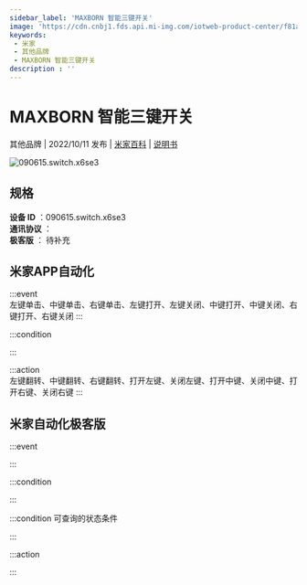 ```yaml
---
sidebar_label: 'MAXBORN 智能三键开关'
image: 'https://cdn.cnbj1.fds.api.mi-img.com/iotweb-product-center/f81a55402dc0d0f3ebd7f923f4b91354_1663300187056.png?GalaxyAccessKeyId=AKVGLQWBOVIRQ3XLEW&Expires=9223372036854775807&Signature=Lw3iKq5OncigTFEmokrXMMfdPHA='
keywords: 
 - 米家
 - 其他品牌
 - MAXBORN 智能三键开关
description : ''
---
```

# MAXBORN 智能三键开关

其他品牌 | 2022/10/11 发布 | [米家百科](https://home.mi.com/webapp/content/baike/product/index.html?model=090615.switch.x6se3) | [说明书](https://home.mi.com/views/introduction.html?model=090615.switch.x6se3&region=cn)

![090615.switch.x6se3](https://cdn.cnbj1.fds.api.mi-img.com/iotweb-product-center/f81a55402dc0d0f3ebd7f923f4b91354_1663300187056.png?GalaxyAccessKeyId=AKVGLQWBOVIRQ3XLEW&Expires=9223372036854775807&Signature=Lw3iKq5OncigTFEmokrXMMfdPHA=)

## 规格  
> 
**设备 ID** ：090615.switch.x6se3  
**通讯协议** ：  
**极客版**  ： 待补充 


## 米家APP自动化  

:::event  
左键单击、中键单击、右键单击、左键打开、左键关闭、中键打开、中键关闭、右键打开、右键关闭
:::

:::condition  

:::

:::action   
左键翻转、中键翻转、右键翻转、打开左键、关闭左键、打开中键、关闭中键、打开右键、关闭右键
:::

## 米家自动化极客版  

:::event  

:::

:::condition  

:::

:::condition 可查询的状态条件  

:::

:::action  

:::

        
